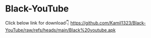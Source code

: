 # Black-YouTube
Click below link for download👇
https://github.com/Kamil1323/Black-YouTube/raw/refs/heads/main/Black%20youtube.apk
